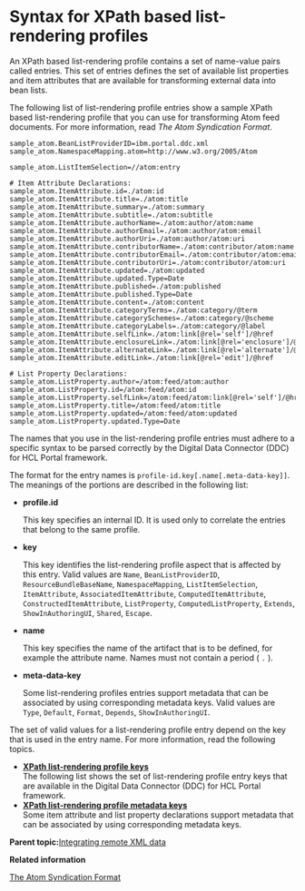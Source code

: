 # Syntax for XPath based list-rendering profiles 

An XPath based list-rendering profile contains a set of name-value pairs called entries. This set of entries defines the set of available list properties and item attributes that are available for transforming external data into bean lists.

The following list of list-rendering profile entries show a sample XPath based list-rendering profile that you can use for transforming Atom feed documents. For more information, read *The Atom Syndication Format*.

```
sample_atom.BeanListProviderID=ibm.portal.ddc.xml
sample_atom.NamespaceMapping.atom=http://www.w3.org/2005/Atom

sample_atom.ListItemSelection=//atom:entry

# Item Attribute Declarations:
sample_atom.ItemAttribute.id=./atom:id
sample_atom.ItemAttribute.title=./atom:title
sample_atom.ItemAttribute.summary=./atom:summary
sample_atom.ItemAttribute.subtitle=./atom:subtitle
sample_atom.ItemAttribute.authorName=./atom:author/atom:name
sample_atom.ItemAttribute.authorEmail=./atom:author/atom:email
sample_atom.ItemAttribute.authorUri=./atom:author/atom:uri
sample_atom.ItemAttribute.contributorName=./atom:contributor/atom:name
sample_atom.ItemAttribute.contributorEmail=./atom:contributor/atom:email
sample_atom.ItemAttribute.contributorUri=./atom:contributor/atom:uri
sample_atom.ItemAttribute.updated=./atom:updated
sample_atom.ItemAttribute.updated.Type=Date
sample_atom.ItemAttribute.published=./atom:published
sample_atom.ItemAttribute.published.Type=Date
sample_atom.ItemAttribute.content=./atom:content
sample_atom.ItemAttribute.categoryTerms=./atom:category/@term
sample_atom.ItemAttribute.categorySchemes=./atom:category/@scheme
sample_atom.ItemAttribute.categoryLabels=./atom:category/@label
sample_atom.ItemAttribute.selfLink=./atom:link[@rel='self']/@href
sample_atom.ItemAttribute.enclosureLink=./atom:link[@rel='enclosure']/@href
sample_atom.ItemAttribute.alternateLink=./atom:link[@rel='alternate']/@href
sample_atom.ItemAttribute.editLink=./atom:link[@rel='edit']/@href

# List Property Declarations:
sample_atom.ListProperty.author=/atom:feed/atom:author
sample_atom.ListProperty.id=/atom:feed/atom:id
sample_atom.ListProperty.selfLink=/atom:feed/atom:link[@rel='self']/@href
sample_atom.ListProperty.title=/atom:feed/atom:title
sample_atom.ListProperty.updated=/atom:feed/atom:updated
sample_atom.ListProperty.updated.Type=Date
```

The names that you use in the list-rendering profile entries must adhere to a specific syntax to be parsed correctly by the Digital Data Connector \(DDC\) for HCL Portal framework.

The format for the entry names is `profile-id.key[.name[.meta-data-key]]`. The meanings of the portions are described in the following list:

-   **profile.id**

    This key specifies an internal ID. It is used only to correlate the entries that belong to the same profile.

-   **key**

    This key identifies the list-rendering profile aspect that is affected by this entry. Valid values are `Name`, `BeanListProviderID`, `ResourceBundleBaseName`, `NamespaceMapping`, `ListItemSelection`, `ItemAttribute`, `AssociatedItemAttribute`, `ComputedItemAttribute`, `ConstructedItemAttribute`, `ListProperty`, `ComputedListProperty`, `Extends`, `ShowInAuthoringUI`, `Shared`, `Escape`.

-   **name**

    This key specifies the name of the artifact that is to be defined, for example the attribute name. Names must not contain a period \( `.` \).

-   **meta-data-key**

    Some list-rendering profiles entries support metadata that can be associated by using corresponding metadata keys. Valid values are `Type`, `Default`, `Format`, `Depends`, `ShowInAuthoringUI`.


The set of valid values for a list-rendering profile entry depend on the key that is used in the entry name. For more information, read the following topics.

-   **[XPath list-rendering profile keys ](../social/plrf_lr_profl_keys.md)**  
The following list shows the set of list-rendering profile entry keys that are available in the Digital Data Connector \(DDC\) for HCL Portal framework.
-   **[XPath list-rendering profile metadata keys ](../social/plrf_lr_profl_metadata_keys.md)**  
Some item attribute and list property declarations support metadata that can be associated by using corresponding metadata keys.

**Parent topic:**[Integrating remote XML data ](../social/plrf_intgrt_rmt_xml.md)

**Related information**  


[The Atom Syndication Format](http://www.ietf.org/rfc/rfc4287)

